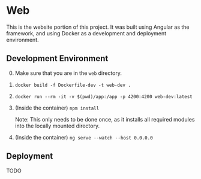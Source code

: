 # Web

This is the website portion of this project. It was built using Angular as the framework, and using Docker as a development and deployment environment.

## Development Environment

0. Make sure that you are in the `web` directory.
1. `docker build -f Dockerfile-dev -t web-dev .`
2. `docker run --rm -it -v $(pwd)/app:/app -p 4200:4200 web-dev:latest`
3. (Inside the container) `npm install`

    Note: This only needs to be done once, as it installs all required modules into the locally mounted directory.

4. (Inside the container) `ng serve --watch --host 0.0.0.0`

## Deployment

TODO
